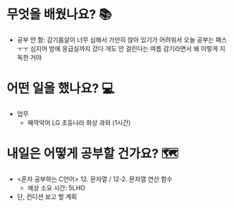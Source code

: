 # 무엇을 배웠나요? 📚
- 공부 안 함: 감기몸살이 너무 심해서 가만히 앉아 있기가 어려워서 오늘 공부는 패스ㅜㅜ 심지어 밤에 응급실까지 갔다 개도 안 걸린다는 여름 감기라면서 왜 이렇게 지독한 거야

# 어떤 일을 했나요? 💻
- 업무
    - 째깍악어 LG 초등나라 화상 과외 (1시간)

# 내일은 어떻게 공부할 건가요? 🗺
- <혼자 공부하는 C언어> 12. 문자열 / 12-2. 문자열 연산 함수
    - 예상 소요 시간: 5LHO
- 단, 컨디션 보고 할 계획